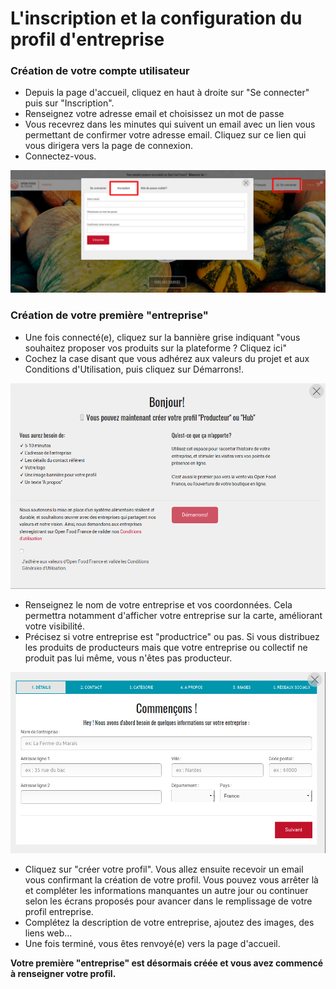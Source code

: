 # L'inscription et la configuration du profil d'entreprise

### Création de votre compte utilisateur

* Depuis la page d'accueil, cliquez en haut à droite sur "Se connecter" puis sur "Inscription".
* Renseignez votre adresse email et choisissez un mot de passe
* Vous recevrez dans les minutes qui suivent un email avec un lien vous permettant de confirmer votre adresse email. Cliquez sur ce lien qui vous dirigera vers la page de connexion.
* Connectez-vous.

![](<../.gitbook/assets/image (51) (1) (1) (1).png>)

### Création de votre première "entreprise"

* Une fois connecté(e), cliquez sur la bannière grise indiquant "vous souhaitez proposer vos produits sur la plateforme ? Cliquez ici"
* Cochez la case disant que vous adhérez aux valeurs du projet et aux Conditions d'Utilisation, puis cliquez sur Démarrons!.

![](<../.gitbook/assets/image (58) (1) (1).png>)

* Renseignez le nom de votre entreprise et vos coordonnées. Cela permettra notamment d'afficher votre entreprise sur la carte, améliorant votre visibilité.
* Précisez si votre entreprise est "productrice" ou pas. Si vous distribuez les produits de producteurs mais que votre entreprise ou collectif ne produit pas lui même, vous n'êtes pas producteur.&#x20;

![](<../.gitbook/assets/image (45) (1) (1).png>)

* Cliquez sur "créer votre profil". Vous allez ensuite recevoir un email vous confirmant la création de votre profil. Vous pouvez vous arrêter là et compléter les informations manquantes un autre jour ou continuer selon les écrans proposés pour avancer dans le remplissage de votre profil entreprise.
* Complétez la description de votre entreprise, ajoutez des images, des liens web...
* Une fois terminé, vous êtes renvoyé(e) vers la page d'accueil.

**Votre première "entreprise" est désormais créée et vous avez commencé à renseigner votre profil.**
